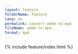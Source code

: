 ```yaml
---
layout: feature
folderName: feature
lang: en
permalink: convert-webm-to-mp4
fileName: webm-to-mp4
format: mp4
---
```


 {% include feature/index.html %}